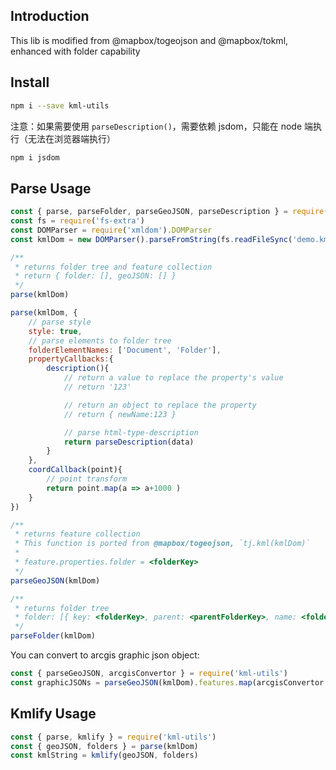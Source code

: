 ## Introduction

This lib is modified from @mapbox/togeojson and @mapbox/tokml, enhanced with folder capability

## Install

```bash
npm i --save kml-utils
```

注意：如果需要使用 `parseDescription()`，需要依赖 jsdom，只能在 node 端执行（无法在浏览器端执行）
```bash
npm i jsdom
```

## Parse Usage

```js
const { parse, parseFolder, parseGeoJSON, parseDescription } = require('kml-utils')
const fs = require('fs-extra')
const DOMParser = require('xmldom').DOMParser
const kmlDom = new DOMParser().parseFromString(fs.readFileSync('demo.kml', 'utf8'))

/**
 * returns folder tree and feature collection
 * return { folder: [], geoJSON: [] }
 */
parse(kmlDom)

parse(kmlDom, {
    // parse style
    style: true,
    // parse elements to folder tree
    folderElementNames: ['Document', 'Folder'],
    propertyCallbacks:{
        description(){
            // return a value to replace the property's value
            // return '123'

            // return an object to replace the property
            // return { newName:123 }

            // parse html-type-description
            return parseDescription(data)
        }
    },
    coordCallback(point){
        // point transform
        return point.map(a => a+1000 )
    }
})

/**
 * returns feature collection
 * This function is ported from @mapbox/togeojson, `tj.kml(kmlDom)`
 * 
 * feature.properties.folder = <folderKey>
 */
parseGeoJSON(kmlDom)

/**
 * returns folder tree
 * folder: [{ key: <folderKey>, parent: <parentFolderKey>, name: <folderName>, children: [] }]
 */
parseFolder(kmlDom)
```

You can convert to arcgis graphic json object:

```js
const { parseGeoJSON, arcgisConvertor } = require('kml-utils')
const graphicJSONs = parseGeoJSON(kmlDom).features.map(arcgisConvertor.graphicJSON)
```

## Kmlify Usage

```js
const { parse, kmlify } = require('kml-utils')
const { geoJSON, folders } = parse(kmlDom)
const kmlString = kmlify(geoJSON, folders)
```